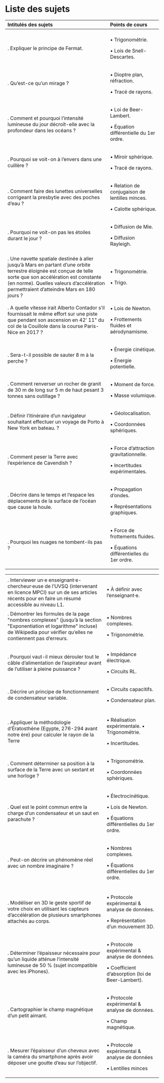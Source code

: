 Liste des sujets
================

<table>
<thead>
<tr class="header">
<th style="text-align: left;">Intitulés des sujets</th>
<th style="text-align: left;">Points de cours</th>
</tr>
</thead>
<tbody>
<tr class="odd">
<td style="text-align: left;"></td>
<td style="text-align: left;"></td>
</tr>
<tr class="even">
<td style="text-align: left;">. Expliquer le principe de Fermat.</td>
<td style="text-align: left;"><p><span class="math inline">•</span> Trigonométrie.</p>
<p><span class="math inline">•</span> Lois de Snell-Descartes.</p></td>
</tr>
<tr class="odd">
<td style="text-align: left;">. Qu’est-ce qu’un mirage ?</td>
<td style="text-align: left;"><p><span class="math inline">•</span> Dioptre plan, réfraction.</p>
<p><span class="math inline">•</span> Tracé de rayons.</p></td>
</tr>
<tr class="even">
<td style="text-align: left;">. Comment et pourquoi l’intensité lumineuse du jour décroît-elle avec la profondeur dans les océans ?</td>
<td style="text-align: left;"><p><span class="math inline">•</span> Loi de Beer-Lambert.</p>
<p><span class="math inline">•</span> Équation différentielle du 1er ordre.</p></td>
</tr>
<tr class="odd">
<td style="text-align: left;">. Pourquoi se voit-on à l’envers dans une cuillère ?</td>
<td style="text-align: left;"><p><span class="math inline">•</span> Miroir sphérique.</p>
<p><span class="math inline">•</span> Tracé de rayons.</p></td>
</tr>
<tr class="even">
<td style="text-align: left;">. Comment faire des lunettes universelles corrigeant la presbytie avec des poches d’eau ?</td>
<td style="text-align: left;"><p><span class="math inline">•</span> Relation de conjugaison de lentilles minces.</p>
<p><span class="math inline">•</span> Calotte sphérique.</p></td>
</tr>
<tr class="odd">
<td style="text-align: left;">. Pourquoi ne voit-on pas les étoiles durant le jour ?</td>
<td style="text-align: left;"><p><span class="math inline">•</span> Diffusion de Mie.</p>
<p><span class="math inline">•</span> Diffusion Rayleigh.</p></td>
</tr>
<tr class="even">
<td style="text-align: left;"></td>
<td style="text-align: left;"></td>
</tr>
<tr class="odd">
<td style="text-align: left;">. Une navette spatiale destinée à aller jusqu’à Mars en partant d’une orbite terrestre éloignée est conçue de telle sorte que son accélération est constante (en norme). Quelles valeurs d’accélération permettraient d’atteindre Mars en 180 jours ?</td>
<td style="text-align: left;"><p><span class="math inline">•</span> Trigonométrie.</p>
<p><span class="math inline">•</span> Trigo.</p></td>
</tr>
<tr class="even">
<td style="text-align: left;">. A quelle vitesse irait Alberto Contador s’il fournissait le même effort sur une piste que pendant son ascension en 42’ 11" du col de la Couillole dans la course Paris-Nice en 2017 ?</td>
<td style="text-align: left;"><p><span class="math inline">•</span> Lois de Newton.</p>
<p><span class="math inline">•</span> Frottements fluides et aérodynamisme.</p></td>
</tr>
<tr class="odd">
<td style="text-align: left;">. Sera-t-il possible de sauter 8 m à la perche ?</td>
<td style="text-align: left;"><p><span class="math inline">•</span> Énergie cinétique.</p>
<p><span class="math inline">•</span> Énergie potentielle.</p></td>
</tr>
<tr class="even">
<td style="text-align: left;">. Comment renverser un rocher de granit de 30 m de long sur 5 m de haut pesant 3 tonnes sans outillage ?</td>
<td style="text-align: left;"><p><span class="math inline">•</span> Moment de force.</p>
<p><span class="math inline">•</span> Masse volumique.</p></td>
</tr>
<tr class="odd">
<td style="text-align: left;">. Définir l’itinéraire d’un navigateur souhaitant effectuer un voyage de Porto à New York en bateau. ?</td>
<td style="text-align: left;"><p><span class="math inline">•</span> Géolocalisation.</p>
<p><span class="math inline">•</span> Coordonnées sphériques.</p></td>
</tr>
<tr class="even">
<td style="text-align: left;">. Comment peser la Terre avec l’expérience de Cavendish ?</td>
<td style="text-align: left;"><p><span class="math inline">•</span> Force d’attraction gravitationnelle.</p>
<p><span class="math inline">•</span> Incertitudes expérimentales.</p></td>
</tr>
<tr class="odd">
<td style="text-align: left;">. Décrire dans le temps et l’espace les déplacements de la surface de l’océan que cause la houle.</td>
<td style="text-align: left;"><p><span class="math inline">•</span> Propagation d’ondes.</p>
<p><span class="math inline">•</span> Représentations graphiques.</p></td>
</tr>
<tr class="even">
<td style="text-align: left;">. Pourquoi les nuages ne tombent-ils pas ?</td>
<td style="text-align: left;"><p><span class="math inline">•</span> Force de frottements fluides.</p>
<p><span class="math inline">•</span> Équations différentielles du 1er ordre.</p></td>
</tr>
</tbody>
</table>

<table>
<tbody>
<tr class="odd">
<td style="text-align: left;"></td>
<td style="text-align: left;"></td>
</tr>
<tr class="even">
<td style="text-align: left;">. Interviewer un·e enseignant·e-chercheur·euse de l’UVSQ (intervenant en licence MPCI) sur un de ses articles récents pour en faire un résumé accessible au niveau L1.</td>
<td style="text-align: left;"><span class="math inline">•</span> À définir avec l’enseignant·e.</td>
</tr>
<tr class="odd">
<td style="text-align: left;">. Démontrer les formules de la page "nombres complexes" (jusqu’à la section "Exponentiation et logarithme" incluse) de Wikipedia pour vérifier qu’elles ne contiennent pas d’erreurs.</td>
<td style="text-align: left;"><p><span class="math inline">•</span> Nombres complexes.</p>
<p><span class="math inline">•</span> Trigonométrie.</p></td>
</tr>
<tr class="even">
<td style="text-align: left;"></td>
<td style="text-align: left;"></td>
</tr>
<tr class="odd">
<td style="text-align: left;">. Pourquoi vaut-il mieux dérouler tout le câble d’alimentation de l’aspirateur avant de l’utiliser à pleine puissance ?</td>
<td style="text-align: left;"><p><span class="math inline">•</span> Impédance électrique.</p>
<p><span class="math inline">•</span> Circuits RL.</p></td>
</tr>
<tr class="even">
<td style="text-align: left;">. Décrire un principe de fonctionnement de condensateur variable.</td>
<td style="text-align: left;"><p><span class="math inline">•</span> Circuits capacitifs.</p>
<p><span class="math inline">•</span> Condensateur plan.</p></td>
</tr>
<tr class="odd">
<td style="text-align: left;"></td>
<td style="text-align: left;"></td>
</tr>
<tr class="even">
<td style="text-align: left;">. Appliquer la méthodologie d’Ératosthène (Egypte, 276-294 avant notre ère) pour calculer le rayon de la Terre</td>
<td style="text-align: left;"><p><span class="math inline">•</span> Réalisation expérimentale. <span class="math inline">•</span> Trigonométrie.</p>
<p><span class="math inline">•</span> Incertitudes.</p></td>
</tr>
<tr class="odd">
<td style="text-align: left;">. Comment déterminer sa position à la surface de la Terre avec un sextant et une horloge ?</td>
<td style="text-align: left;"><p><span class="math inline">•</span> Trigonométrie.</p>
<p><span class="math inline">•</span> Coordonnées sphériques.</p></td>
</tr>
<tr class="even">
<td style="text-align: left;">. Quel est le point commun entre la charge d’un condensateur et un saut en parachute ?</td>
<td style="text-align: left;"><p><span class="math inline">•</span> Électrocinétique.</p>
<p><span class="math inline">•</span> Lois de Newton.</p>
<p><span class="math inline">•</span> Équations différentielles du 1er ordre.</p></td>
</tr>
<tr class="odd">
<td style="text-align: left;">. Peut-on décrire un phénomène réel avec un nombre imaginaire ?</td>
<td style="text-align: left;"><p><span class="math inline">•</span> Nombres complexes.</p>
<p><span class="math inline">•</span> Équations différentielles du 1er ordre.</p></td>
</tr>
<tr class="even">
<td style="text-align: left;"></td>
<td style="text-align: left;"></td>
</tr>
<tr class="odd">
<td style="text-align: left;">. Modéliser en 3D le geste sportif de votre choix en utilisant les capteurs d’accélération de plusieurs smartphones attachés au corps.</td>
<td style="text-align: left;"><p><span class="math inline">•</span> Protocole expérimental &amp; analyse de données.</p>
<p><span class="math inline">•</span> Représentation d’un mouvement 3D.</p></td>
</tr>
<tr class="even">
<td style="text-align: left;">. Déterminer l’épaisseur nécessaire pour qu’un liquide atténue l’intensité lumineuse de 50 % (sujet incompatible avec les iPhones).</td>
<td style="text-align: left;"><p><span class="math inline">•</span> Protocole expérimental &amp; analyse de données.</p>
<p><span class="math inline">•</span> Coefficient d’absorption (loi de Beer-Lambert).</p></td>
</tr>
<tr class="odd">
<td style="text-align: left;">. Cartographier le champ magnétique d’un petit aimant.</td>
<td style="text-align: left;"><p><span class="math inline">•</span> Protocole expérimental &amp; analyse de données.</p>
<p><span class="math inline">•</span> Champ magnétique.</p></td>
</tr>
<tr class="even">
<td style="text-align: left;">. Mesurer l’épaisseur d’un cheveux avec la caméra du smartphone après avoir déposer une goutte d’eau sur l’objectif.</td>
<td style="text-align: left;"><p><span class="math inline">•</span> Protocole expérimental &amp; analyse de données</p>
<p><span class="math inline">•</span> Lentilles minces</p></td>
</tr>
</tbody>
</table>
